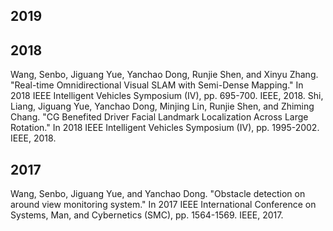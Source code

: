 

## 2019


## 2018

Wang, Senbo, Jiguang Yue, Yanchao Dong, Runjie Shen, and Xinyu Zhang. "Real-time Omnidirectional Visual SLAM with Semi-Dense Mapping." In 2018 IEEE Intelligent Vehicles Symposium (IV), pp. 695-700. IEEE, 2018.
Shi, Liang, Jiguang Yue, Yanchao Dong, Minjing Lin, Runjie Shen, and Zhiming Chang. "CG Benefited Driver Facial Landmark Localization Across Large Rotation." In 2018 IEEE Intelligent Vehicles Symposium (IV), pp. 1995-2002. IEEE, 2018.

## 2017


Wang, Senbo, Jiguang Yue, and Yanchao Dong. "Obstacle detection on around view monitoring system." In 2017 IEEE International Conference on Systems, Man, and Cybernetics (SMC), pp. 1564-1569. IEEE, 2017.